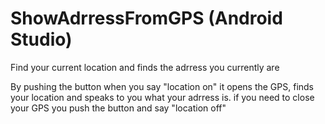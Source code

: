 # ShowAdrressFromGPS (Android Studio)
Find your current location and finds the adrress you currently are

By pushing the button when you say "location on" it opens the GPS, finds your location and speaks to you what your adrress is.
if you need to close your GPS you push the button and say "location off"
